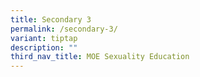 ```yaml
---
title: Secondary 3
permalink: /secondary-3/
variant: tiptap
description: ""
third_nav_title: MOE Sexuality Education
---
```

